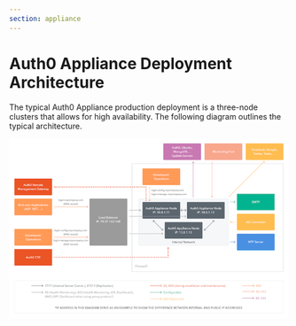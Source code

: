 ```yaml
---
section: appliance
---
```


# Auth0 Appliance Deployment Architecture

The typical Auth0 Appliance production deployment is a three-node clusters that allows for high availability. The following diagram outlines the typical architecture.

![](/media/articles/appliance/appliance-infrastructure.png)
